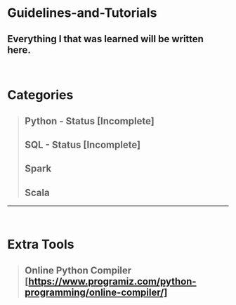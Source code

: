 # Guidelines-and-Tutorials
Everything I that was learned will be written here.
---
&nbsp;
# Categories
> ## Python - Status [Incomplete]
> ## SQL - Status [Incomplete]
> ## Spark
> ## Scala
---
&nbsp;
# Extra Tools
> ## Online Python Compiler [https://www.programiz.com/python-programming/online-compiler/]
